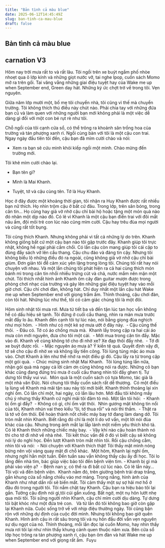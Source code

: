 ```yaml
---
title: "Bản tình cả màu blue"
date: 2025-06-12T14:45:49Z
slug: ban-tinh-ca-mau-blue
draft: false
---
```


## Bản tình cả màu blue

## carnation V3

Hôm nay trời mưa rất to và rất lâu. Tôi ngồi trên xe buýt ngắm phố nhòe nhoẹt qua ô lớp kính và những giọt nước vỡ, tai nghe Ipop, cuốn sách Momo mở ra trên gối. Tai văng vẳng những giai điệu tuyệt hay của Wake me up when September end, Green day hát. Những ký ức chợt trở về trong tôi. Vẹn nguyên. 
 
Giữa năm lớp mười một, bố mẹ tôi chuyển nhà, tôi cũng vì thế mà chuyển trường. Tôi không thích thú điều này chút nào. Phải chia tay với những đứa bạn cũ và làm quen với những người bạn mới không phải là một việc dễ dàng gì đối với một con bé rụt rè như tôi. 
 
Chỗ ngồi của tôi cạnh cửa sổ, có thể trông ra khoảnh sân trồng hoa của trường và tán phượng xanh rì. Ngồi cùng bàn với tôi là một cậu con trai. Ngay ngày đầu tiên tôi đến, cậu bạn đã mỉm cười chào và nói: 
 
- Xem ra bạn sẽ cứu mình khỏi kiếp ngồi một mình. Chào mừng đến trường mới. 
 
Tôi khẽ mỉm cười chào lại. 
 
- Bạn tên gì? 
 
- Mình là Mai Khanh. 
 
- Tuyệt, tớ và cậu cùng tên. Tớ là Huy Khanh. 
 
Học ở đây được một khoảng thời gian, tôi nhận ra Huy Khanh được rất nhiều bạn nữ thích. Họ nhìn trộm cậu ở bất cứ đâu. Trong lớp, trên sân bóng, trong căn tin... Họ cũng hay giả vờ nhờ cậu chỉ bài hộ hoặc tặng một món quà nào đó nhân một dịp nào đó. Có lẽ vì Khanh là một cậu bạn điển trai với đôi mắt nâu ấm, đôi môi trẻ con lúc nào cũng mỉm cười. Cậu hay trêu đùa mọi người và cũng rất tốt bụng. 
 
Tôi cũng thích Khanh. Nhưng không phải vì tất cả những lý do trên. Khanh không giống bất cứ một cậu bạn nào tôi gặp trước đây. Khanh giúp tôi trực nhật, không hề ngại phải cầm chổi. Có lần cậu còn mang giúp tôi cái cặp to đùng đầy sách vở lên cầu thang. Cậu chu đáo và đáng tin cậy. Nhưng tôi không biểu lộ những điều đó ra ngoài, cũng không giả vờ nhờ cậu chỉ bài giùm. Đơn giản tôi để cảm xúc yên lặng trong lòng tôi. Chúng tôi rất hay nói chuyện với nhau. Và một lần chúng tôi phát hiện ra cả hai cùng thích món bánh mì trong căn tin nhồi nhiều trứng cút và chả, nước mắm nên mặn một chút. Tôi thích nhất hình ảnh Khanh ôm cây đàn guitar mượn được trong phòng chơi nhạc của trường và gảy lên những giai điệu tuyệt hay vào mỗi giờ chơi. Cậu chỉ chơi đàn, không hát. Chỉ duy nhất một lần cậu hát Wake me up when September end với giọng trầm ấm. Thỉnh thoảng, cậu chơi đàn, còn tôi hát. Những lúc như thế, tôi có cảm giác chúng tôi là một đôi. 
 
​Hôm sinh nhật tôi mưa rơi. Mưa từ tiết ba và đến tận lúc tan học vẫn không hề có dấu hiệu sẽ tạnh. Tôi đứng ở cuối cầu thang, nhìn ra màn mưa trước mắt đầy lo âu. Khanh đến cạnh tôi tự lúc nào, nói bằng giọng đùa nghịch như mọi hôm. ​ ​- Hình như có một kẻ sợ mưa ướt ở đây này. ​ ​- Cậu cũng thế thôi. ​ ​- Đâu có. Tớ có áo chống mưa mà. ​ ​Khanh lấy trong cặp ra hai cái áo mưa còn mới nguyên, đưa cho tôi một cái. ​ ​- Mới mua trong căn tin đấy. Mặc vào đi. Khanh về cùng không tớ cho đi nhờ xe? Xe đạp thôi đấy nhé. ​ ​- Tớ đi xe buýt được rồi. ​ ​- Mặc nguyên áo mưa à? Ý kiến tệ quá. Quyết định vậy đi, tớ sẽ cho cậu đi nhờ xe và không lấy tiền công. ​ ​Tôi lúng túng mặc áo mưa vào. Chợt Khanh à lên như thể nhớ ra một điều gì đó. Cậu lấy ra từ trong cặp một gói quà. ​ ​- Chúc mừng sinh nhật Mai Khanh. ​ ​Tôi lúng túng lần nữa, nhận gói quà mà ngay cả lời cảm ơn cũng không nói ra được. Những cô bạn khác cũng đang đứng trú mưa ở cuối cầu thang nhìn tôi đầy ghen tị. Tự dưng tôi thấy vui vui. ​ ​Món quà là một cuốn sách có tựa Momo, tác giả là một nhà văn Đức. Nói chung tôi thấy cuốn sách rất dễ thương. ​ ​Có một điều lạ lùng về Khanh mà mãi tận sau này tôi mới biết. Khanh thỉnh thoảng lại xin nghỉ ốm. Có lần chỉ một, hai ngày, có lần lâu hơn. Mới đầu tôi không mấy chú ý nhưng thấy Khanh cứ nghỉ mãi tôi đâm tò mò. Một lần tôi hỏi: ​ ​- Khanh bị ốm gì đấy? ​ ​- Không có gì, chỉ ốm vặt thôi. ​ ​Nhìn gương mặt không tin nổi của tôi, Khanh nhún vai theo kiểu “ôi, tớ thua rồi” và nói thì thầm. ​ ​- Thật ra là tớ vờ ốm thôi. Để hoàn thành nốt chiếc máy bay tớ đang làm dang dở. ​ ​Tôi tròn mắt nhìn Khanh. Biết rằng đó chỉ là một lí do vớ vẩn, một lời nói đùa khác của cậu. Nhưng trong ánh mắt lại lấp lánh một niềm yêu thích khó tả. Có lẽ Khanh thích những chiếc máy bay. ​ ​- Vậy khi nào cậu hoàn thành nó thì cho tớ đi nhờ về nhà nhé. ​ ​Tôi kết thúc vấn đề ở đó vì biết cậu sẽ không nói lý do nghỉ học. Đến lượt Khanh tròn mắt nhìn tôi. Rồi cậu chống cằm, nhìn tôi và nói: ​ ​- Nói chuyện với Khanh thích thật! ​ ​Tôi thấy mặt mình nóng bừng nên vội vàng quay mặt đi chỗ khác. ​ ​Một hôm, Khanh lại nghỉ ốm, nhưng nghỉ hẳn một tuần. Đến tuần sau vẫn không thấy cậu ấy đi học. Tôi lo lắng đến nhà tìm, bác giúp việc bảo tôi đến bệnh viện tìm.​ ​- Khanh bị gì mà phải vào viện ạ? ​ ​- Bệnh nan y, có thể ra đi bất cứ lúc nào. Có lẽ lần này... ​ ​Tôi vội vã đến bệnh viện. ​ ​Khanh nằm đó, trên giường bệnh trải drap trắng, gần khung cửa sổ nắng chiếu vào mơ màng. Trong nắng, hình ảnh của Khanh như nhạt dần rồi sẽ biến mất. Tôi cảm thấy một sự sợ hãi mơ hồ ở đâu đó trong người tôi. Tôi nắm chặt tay Khanh. Cậu bạn ra hiệu bảo tôi lại gần. Tưởng cậu định nói gì,tôi cúi gần xuống. Bất ngờ, một nụ hôn lướt nhẹ qua môi tôi. Tôi sững người nhìn Khanh, cậu chỉ mỉm cười dịu dàng. Tự dưng tôi bật khóc như một đứa trẻ con. ​ ​ ​Và từ lần đó tôi không bao giờ còn gặp lại Khanh nữa. Cuộc sống trở về với nhịp điệu thường ngày. Tôi cũng bận rộn với những dự định của cuộc đời mình. Nhưng tôi không bao giờ quên Khanh. Hình ảnh cậu in rất sâu trong tôi và nụ hôn đầu đời vẫn vẹn nguyên sự dịu ngọt của nó. Thỉnh thoảng, mỗi lần đọc lại cuốn Momo, hay nhìn thấy mưa rơi tôi lại như nhìn thấy khung cảnh quen thuộc năm xưa. Bên cửa sổ lớp học trông ra tán phượng xanh rì, cậu bạn ôm đàn và hát Wake me up when September end với giọng rất ấm.​ ​ ​Fuyu​